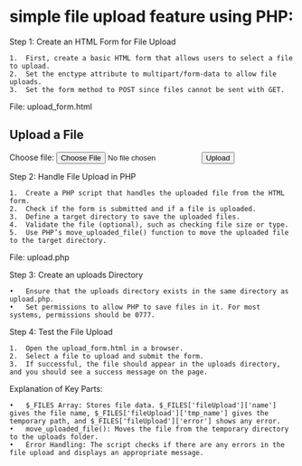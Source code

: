 # simple file upload feature using PHP:

Step 1: Create an HTML Form for File Upload

	1.	First, create a basic HTML form that allows users to select a file to upload.
	2.	Set the enctype attribute to multipart/form-data to allow file uploads.
	3.	Set the form method to POST since files cannot be sent with GET.

File: upload_form.html

<!DOCTYPE html>
<html lang="en">
<head>
    <meta charset="UTF-8">
    <meta name="viewport" content="width=device-width, initial-scale=1.0">
    <title>File Upload Example</title>
</head>
<body>
    <h2>Upload a File</h2>
    <form action="upload.php" method="post" enctype="multipart/form-data">
        <label for="fileUpload">Choose file:</label>
        <input type="file" name="fileUpload" id="fileUpload">
        <button type="submit" name="submit">Upload</button>
    </form>
</body>
</html>

Step 2: Handle File Upload in PHP

	1.	Create a PHP script that handles the uploaded file from the HTML form.
	2.	Check if the form is submitted and if a file is uploaded.
	3.	Define a target directory to save the uploaded files.
	4.	Validate the file (optional), such as checking file size or type.
	5.	Use PHP’s move_uploaded_file() function to move the uploaded file to the target directory.

File: upload.php

<?php
if (isset($_POST['submit'])) {
    // Check if the file was uploaded without errors
    if (isset($_FILES['fileUpload']) && $_FILES['fileUpload']['error'] == 0) {
        $file = $_FILES['fileUpload'];
        $filename = basename($file['name']); // Get the original file name
        $targetDir = "uploads/"; // Define the target directory

        // Ensure the upload directory exists
        if (!file_exists($targetDir)) {
            mkdir($targetDir, 0777, true);
        }

        $targetFilePath = $targetDir . $filename;

        // Move the uploaded file to the target directory
        if (move_uploaded_file($file['tmp_name'], $targetFilePath)) {
            echo "The file " . htmlspecialchars($filename) . " has been uploaded successfully.";
        } else {
            echo "Error: Unable to move the uploaded file.";
        }
    } else {
        echo "Error: File upload failed. Error code: " . $_FILES['fileUpload']['error'];
    }
} else {
    echo "No file uploaded.";
}
?>

Step 3: Create an uploads Directory

	•	Ensure that the uploads directory exists in the same directory as upload.php.
	•	Set permissions to allow PHP to save files in it. For most systems, permissions should be 0777.

Step 4: Test the File Upload

	1.	Open the upload_form.html in a browser.
	2.	Select a file to upload and submit the form.
	3.	If successful, the file should appear in the uploads directory, and you should see a success message on the page.

Explanation of Key Parts:

	•	$_FILES Array: Stores file data. $_FILES['fileUpload']['name'] gives the file name, $_FILES['fileUpload']['tmp_name'] gives the temporary path, and $_FILES['fileUpload']['error'] shows any error.
	•	move_uploaded_file(): Moves the file from the temporary directory to the uploads folder.
	•	Error Handling: The script checks if there are any errors in the file upload and displays an appropriate message.